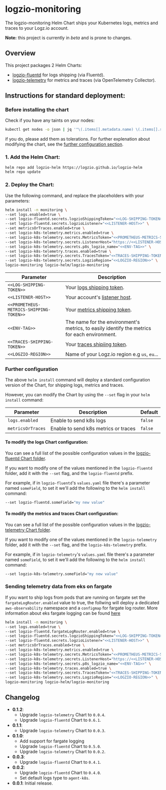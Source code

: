 # logzio-monitoring

The logzio-monitoring Helm Chart ships your Kubernetes logs, metrics and traces to your Logz.io account.

**Note:** this project is currently in *beta* and is prone to changes.

## Overview

This project packages 2 Helm Charts:
- [logzio-fluentd](https://github.com/logzio/logzio-helm/tree/master/charts/fluentd) for logs shipping (via Fluentd).
- [logzio-telemetry](https://github.com/logzio/logzio-helm/tree/master/charts/logzio-telemetry) for metrics and traces (via OpenTelemetry Collector).

## Instructions for standard deployment:

### Before installing the chart
Check if you have any taints on your nodes:

```sh
kubectl get nodes -o json | jq '"\(.items[].metadata.name) \(.items[].spec.taints)"'
```

if you do, please add them as tolerations. For further explenation about modifying the chart, see the [further configuration section](#Further-configuration).


### 1. Add the Helm Chart:

```sh
helm repo add logzio-helm https://logzio.github.io/logzio-helm
helm repo update
```

### 2. Deploy the Chart:

Use the following command, and replace the placeholders with your parameters:

```sh
helm install -n monitoring \
--set logs.enabled=true \
--set logzio-fluentd.secrets.logzioShippingToken="<<LOG-SHIPPING-TOKEN>>" \
--set logzio-fluentd.secrets.logzioListener="<<LISTENER-HOST>>" \
--set metricsOrTraces.enabled=true \
--set logzio-k8s-telemetry.metrics.enabled=true \
--set logzio-k8s-telemetry.secrets.MetricsToken="<<PROMETHEUS-METRICS-SHIPPING-TOKEN>>" \
--set logzio-k8s-telemetry.secrets.ListenerHost="https://<<LISTENER-HOST>>:8053" \
--set logzio-k8s-telemetry.secrets.p8s_logzio_name="<<ENV-TAG>>" \
--set logzio-k8s-telemetry.traces.enabled=true \
--set logzio-k8s-telemetry.secrets.TracesToken="<<TRACES-SHIPPING-TOKEN>>" \
--set logzio-k8s-telemetry.secrets.LogzioRegion="<<LOGZIO-REGION>>" \
logzio-monitoring logzio-helm/logzio-monitoring
```

| Parameter | Description |
| --- | --- |
| `<<LOG-SHIPPING-TOKEN>>` | Your [logs shipping token](https://app.logz.io/#/dashboard/settings/general). |
| `<<LISTENER-HOST>>` | Your account's [listener host](https://app.logz.io/#/dashboard/settings/manage-tokens/data-shipping?product=logs). |
| `<<PROMETHEUS-METRICS-SHIPPING-TOKEN>>` | Your [metrics shipping token](https://app.logz.io/#/dashboard/settings/manage-tokens/data-shipping). |
| `<<ENV-TAG>>` | The name for the environment's metrics, to easily identify the metrics for each environment. |
| `<<TRACES-SHIPPING-TOKEN>>` | Your [traces shipiing token](https://app.logz.io/#/dashboard/settings/manage-tokens/data-shipping). |
| `<<LOGZIO-REGION>>` | Name of your Logz.io region e.g `us`, `eu`... |


### Further configuration

The above `helm install` command will deploy a standard configuration version of the Chart, for shipping logs, metrics and traces.

However, you can modify the Chart by using the `--set` flag in your `helm install` command:

| Parameter	| Description | Default |
| --- | --- | --- |
| `logs.enabled` | Enable to send k8s logs | `false` |
| `metricsOrTraces` | Enable to send k8s metrics or traces | `false` |

#### To modify the logs Chart configuration:

You can see a full list of the possible configuration values in the [logzio-fluentd Chart folder](https://github.com/logzio/logzio-helm/tree/master/charts/fluentd#configuration).

If you want to modify one of the values mentioned in the `logzio-fluentd` folder, add it with the `--set` flag, and the `logzio-fluentd` prefix.

For example, if in `logzio-fluentd`'s `values.yaml` file there's a parameter named `someField`, to set it we'll add the following to the `helm install` command:

```sh
--set logzio-fluentd.someField="my new value"
```

#### To modify the metrics and traces Chart configuration:

You can see a full list of the possible configuration values in the [logzio-telemetry Chart folder](https://github.com/logzio/logzio-helm/tree/master/charts/logzio-telemetry).

If you want to modify one of the values mentioned in the `logzio-telemetry` folder, add it with the `--set` flag, and the `logzio-k8s-telemetry` prefix.

For example, if in `logzio-telemetry`'s `values.yaml` file there's a parameter named `someField`, to set it we'll add the following to the `helm install` command:

```sh
--set logzio-k8s-telemetry.someField="my new value"
```

### Sending telemetry data from eks on fargate

If you want to ship logs from pods that are running on fargate set the `fargateLogRouter.enabled` value to true, the follwing will deploy a dedicated `aws-observability` namespace and a `configmap` for fargate log router. More information about eks fargate logging can be found [here](https://docs.aws.amazon.com/eks/latest/userguide/fargate-logging.html)
```sh
helm install -n monitoring \
--set logs.enabled=true \
--set logzio-fluentd.fargateLogRouter.enabled=true \
--set logzio-fluentd.secrets.logzioShippingToken="<<LOG-SHIPPING-TOKEN>>" \
--set logzio-fluentd.secrets.logzioListener="<<LISTENER-HOST>>" \
--set metricsOrTraces.enabled=true \
--set logzio-k8s-telemetry.metrics.enabled=true \
--set logzio-k8s-telemetry.secrets.MetricsToken="<<PROMETHEUS-METRICS-SHIPPING-TOKEN>>" \
--set logzio-k8s-telemetry.secrets.ListenerHost="https://<<LISTENER-HOST>>:8053" \
--set logzio-k8s-telemetry.secrets.p8s_logzio_name="<<ENV-TAG>>" \
--set logzio-k8s-telemetry.traces.enabled=true \
--set logzio-k8s-telemetry.secrets.TracesToken="<<TRACES-SHIPPING-TOKEN>>" \
--set logzio-k8s-telemetry.secrets.LogzioRegion="<<LOGZIO-REGION>>" \
logzio-monitoring logzio-helm/logzio-monitoring
```

## Changelog
- **0.1.2**:
	- Upgrade `logzio-telemetry` Chart to `0.0.4`.
	- Upgrade `logzio-fluentd` Chart to `0.6.1`.
- **0.1.1**:
	- Upgrade `logzio-telemetry` Chart to `0.0.3`.
- **0.1.0**:
	- Add support for fargate logging
	- Upgrade `logzio-fluentd` Chart to `0.5.0`.
	- Upgrade `logzio-telemetry` Chart to `0.0.2`.
- **0.0.3**:
	- Upgrade `logzio-fluentd` Chart to `0.4.1`.
- **0.0.2**:
	- Upgrade `logzio-fluentd` Chart to `0.4.0`.
	- Set default logs type to `agent-k8s`.
- **0.0.1**: Initial release.
